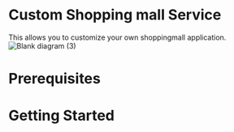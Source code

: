 # Custom Shopping mall Service
This allows you to customize your own shoppingmall application.
![Blank diagram (3)](https://github.com/user-attachments/assets/41d8995d-b5ac-4cd7-86f6-6b7f2da2b12d)


# Prerequisites

# Getting Started





